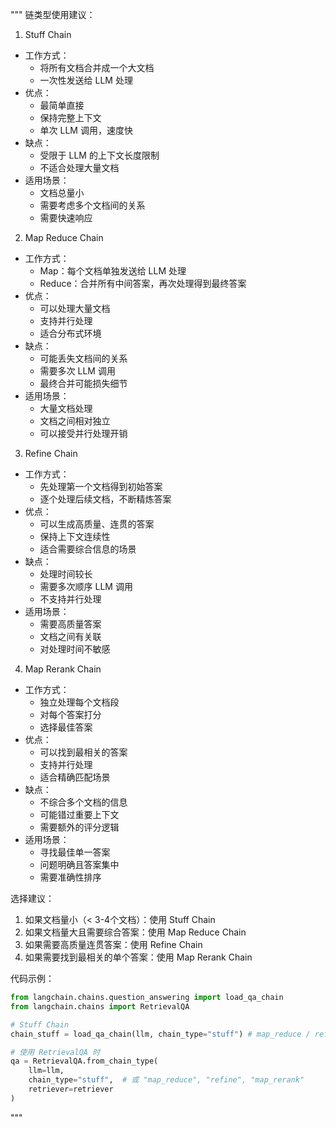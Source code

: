 
"""
链类型使用建议：

1. Stuff Chain
- 工作方式：
  * 将所有文档合并成一个大文档
  * 一次性发送给 LLM 处理
- 优点：
  * 最简单直接
  * 保持完整上下文
  * 单次 LLM 调用，速度快
- 缺点：
  * 受限于 LLM 的上下文长度限制
  * 不适合处理大量文档
- 适用场景：
  * 文档总量小
  * 需要考虑多个文档间的关系
  * 需要快速响应

2. Map Reduce Chain
- 工作方式：
  * Map：每个文档单独发送给 LLM 处理
  * Reduce：合并所有中间答案，再次处理得到最终答案
- 优点：
  * 可以处理大量文档
  * 支持并行处理
  * 适合分布式环境
- 缺点：
  * 可能丢失文档间的关系
  * 需要多次 LLM 调用
  * 最终合并可能损失细节
- 适用场景：
  * 大量文档处理
  * 文档之间相对独立
  * 可以接受并行处理开销

3. Refine Chain
- 工作方式：
  * 先处理第一个文档得到初始答案
  * 逐个处理后续文档，不断精炼答案
- 优点：
  * 可以生成高质量、连贯的答案
  * 保持上下文连续性
  * 适合需要综合信息的场景
- 缺点：
  * 处理时间较长
  * 需要多次顺序 LLM 调用
  * 不支持并行处理
- 适用场景：
  * 需要高质量答案
  * 文档之间有关联
  * 对处理时间不敏感

4. Map Rerank Chain
- 工作方式：
  * 独立处理每个文档段
  * 对每个答案打分
  * 选择最佳答案
- 优点：
  * 可以找到最相关的答案
  * 支持并行处理
  * 适合精确匹配场景
- 缺点：
  * 不综合多个文档的信息
  * 可能错过重要上下文
  * 需要额外的评分逻辑
- 适用场景：
  * 寻找最佳单一答案
  * 问题明确且答案集中
  * 需要准确性排序

选择建议：
1. 如果文档量小（< 3-4个文档）：使用 Stuff Chain
2. 如果文档量大且需要综合答案：使用 Map Reduce Chain
3. 如果需要高质量连贯答案：使用 Refine Chain
4. 如果需要找到最相关的单个答案：使用 Map Rerank Chain

代码示例：
```python
from langchain.chains.question_answering import load_qa_chain
from langchain.chains import RetrievalQA

# Stuff Chain
chain_stuff = load_qa_chain(llm, chain_type="stuff") # map_reduce / refine / map_rerank

# 使用 RetrievalQA 时
qa = RetrievalQA.from_chain_type(
    llm=llm,
    chain_type="stuff",  # 或 "map_reduce", "refine", "map_rerank"
    retriever=retriever
)
```

"""
